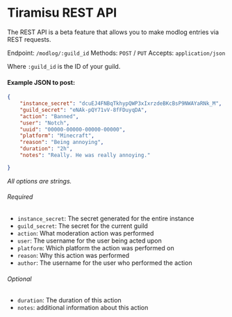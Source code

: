 # Tiramisu REST API

The REST API is a beta feature that allows you to make modlog entries via REST requests.

Endpoint: `/modlog/:guild_id`
Methods: `POST` / `PUT`
Accepts: `application/json`

Where `:guild_id` is the ID of your guild.

#### Example JSON to post:

```json
{
    "instance_secret": "dcuEJ4FNBqTkhypQWP3xIxrzdeBKcBsP9NWAYaRNk_M",
    "guild_secret": "eNAk-pQY71vV-8fFDuyqDA",
    "action": "Banned",
    "user": "Notch",
    "uuid": "00000-00000-00000-00000",
    "platform": "Minecraft",
    "reason": "Being annoying",
    "duration": "2h",
    "notes": "Really. He was really annoying."

}
```
*All options are strings.*

###### Required
- `instance_secret`: The secret generated for the entire instance
- `guild_secret`: The secret for the current guild
- `action`: What moderation action was performed
- `user`: The username for the user being acted upon
- `platform`: Which platform the action was performed on
- `reason`: Why this action was performed
- `author`: The username for the user who performed the action

###### Optional
- `duration`: The duration of this action
- `notes`: additional information about this action
